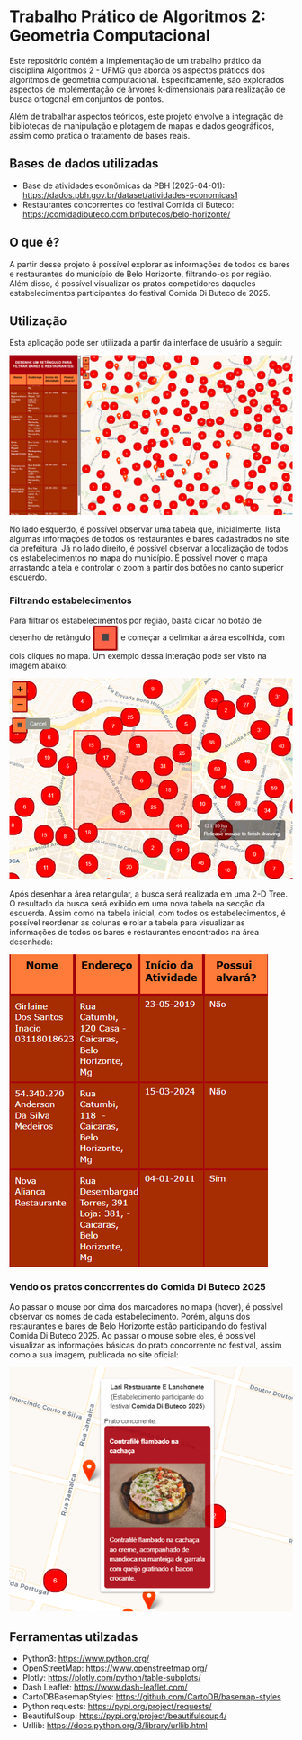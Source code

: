 # Trabalho Prático de Algoritmos 2: Geometria Computacional
Este repositório contém a implementação de um trabalho prático da disciplina Algoritmos 2 - UFMG que aborda os aspectos práticos dos algoritmos de geometria computacional. Especificamente, são explorados aspectos de implementação de árvores k-dimensionais para realização de busca ortogonal em conjuntos de pontos. 

Além de trabalhar aspectos teóricos, este projeto envolve a integração de bibliotecas de manipulação e plotagem de mapas e dados geográficos, assim como pratica o tratamento de bases reais.

## Bases de dados utilizadas
- Base de atividades econômicas da PBH (2025-04-01): https://dados.pbh.gov.br/dataset/atividades-economicas1
- Restaurantes concorrentes do festival Comida di Buteco: https://comidadibuteco.com.br/butecos/belo-horizonte/

## O que é?
A partir desse projeto é possível explorar as informações de todos os bares e restaurantes do município de Belo Horizonte, filtrando-os por região. Além disso, é possível visualizar os pratos competidores daqueles estabelecimentos participantes do festival Comida Di Buteco de 2025.

## Utilização
Esta aplicação pode ser utilizada a partir da interface de usuário a seguir:

![image](./resources/readme_images/ui.png)

No lado esquerdo, é possível observar uma tabela que, inicialmente, lista algumas informações de todos os restaurantes e bares cadastrados no site da prefeitura.
Já no lado direito, é possível observar a localização de todos os estabelecimentos no mapa do município. É possível mover o mapa arrastando a tela e controlar o zoom a partir dos botões no canto superior esquerdo.

### Filtrando estabelecimentos
Para filtrar os estabelecimentos por região, basta clicar no botão de desenho de retângulo <img src="./resources/readme_images/ret_icon.png" alt="draw_rectangle" style="vertical-align: middle;"> e começar a delimitar a área escolhida, com dois cliques no mapa. Um exemplo dessa interação pode ser visto na imagem abaixo:

![image](./resources/readme_images/drawing.png)

Após desenhar a área retangular, a busca será realizada em uma 2-D Tree. O resultado da busca será exibido em uma nova tabela na secção da esquerda. Assim como na tabela inicial, com todos os estabelecimentos, é possível reordenar as colunas e rolar a tabela para visualizar as informações de todos os bares e restaurantes encontrados na área desenhada: 

![image](./resources/readme_images/table.png)

### Vendo os pratos concorrentes do Comida Di Buteco 2025
Ao passar o mouse por cima dos marcadores no mapa (hover), é possível observar os nomes de cada estabelecimento. Porém, alguns dos restaurantes e bares de Belo Horizonte estão participando do festival Comida Di Buteco 2025. Ao passar o mouse sobre eles, é possível visualizar as informações básicas do prato concorrente no festival, assim como a sua imagem, publicada no site oficial:

![image](./resources/readme_images/comida_di_buteco.png)

## Ferramentas utilzadas
- Python3: https://www.python.org/
- OpenStreetMap: https://www.openstreetmap.org/
- Plotly: https://plotly.com/python/table-subplots/
- Dash Leaflet: https://www.dash-leaflet.com/
- CartoDBBasemapStyles: https://github.com/CartoDB/basemap-styles
- Python requests: https://pypi.org/project/requests/
- BeautifulSoup: https://pypi.org/project/beautifulsoup4/
- Urllib: https://docs.python.org/3/library/urllib.html
